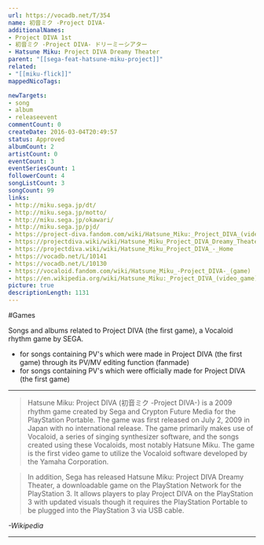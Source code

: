 ```yaml
---
url: https://vocadb.net/T/354
name: 初音ミク -Project DIVA-
additionalNames: 
- Project DIVA 1st
- 初音ミク -Project DIVA- ドリーミーシアター
- Hatsune Miku: Project DIVA Dreamy Theater
parent: "[[sega-feat-hatsune-miku-project]]"
related:
- "[[miku-flick]]"
mappedNicoTags:

newTargets:
- song
- album
- releaseevent
commentCount: 0
createDate: 2016-03-04T20:49:57
status: Approved
albumCount: 2
artistCount: 0
eventCount: 3
eventSeriesCount: 1
followerCount: 4
songListCount: 3
songCount: 99
links: 
- http://miku.sega.jp/dt/
- http://miku.sega.jp/motto/
- http://miku.sega.jp/okawari/
- http://miku.sega.jp/pjd/
- https://project-diva.fandom.com/wiki/Hatsune_Miku:_Project_DIVA_(video_game)
- https://projectdiva.wiki/wiki/Hatsune_Miku_Project_DIVA_Dreamy_Theater_-_Home
- https://projectdiva.wiki/wiki/Hatsune_Miku_Project_DIVA_-_Home
- https://vocadb.net/L/10141
- https://vocadb.net/L/10130
- https://vocaloid.fandom.com/wiki/Hatsune_Miku_-Project_DIVA-_(game)
- https://en.wikipedia.org/wiki/Hatsune_Miku:_Project_DIVA_(video_game)
picture: true
descriptionLength: 1131
---
```


#Games

Songs and albums related to Project DIVA (the first game), a Vocaloid rhythm game by SEGA.

- for songs containing PV's which were made in Project DIVA (the first game) through its PV/MV editing function (fanmade)
- for songs containing PV's which were officially made for Project DIVA (the first game)

___

>Hatsune Miku: Project DIVA (初音ミク -Project DIVA-) is a 2009 rhythm game created by Sega and Crypton Future Media for the PlayStation Portable.
The game was first released on July 2, 2009 in Japan with no international release.
The game primarily makes use of Vocaloid, a series of singing synthesizer software, and the songs created using these Vocaloids, most notably Hatsune Miku.
The game is the first video game to utilize the Vocaloid software developed by the Yamaha Corporation.

>In addition, Sega has released Hatsune Miku: Project DIVA Dreamy Theater, a downloadable game on the PlayStation Network for the PlayStation 3.
It allows players to play Project DIVA on the PlayStation 3 with updated visuals though it requires the PlayStation Portable to be plugged into the PlayStation 3 via USB cable.

*-Wikipedia*

---

